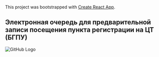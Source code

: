 This project was bootstrapped with [Create React App](https://github.com/facebook/create-react-app).

## Электронная очередь для предварительной записи посещения пункта регистрации на ЦТ (БГПУ)

![GitHub Logo](./app.jpg)
